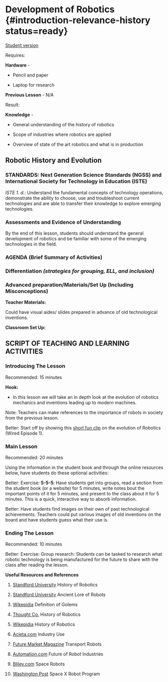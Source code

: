 # Development of Robotics {#introduction-relevance-history status=ready}

[Student version](+duckiesky_high_school_student#introduction-relevance-history)

<div class='requirements' markdown='1'>

Requires:

**Hardware** - 

- Pencil and paper 

- Laptop for research
          
**Previous Lesson** - N/A 

Result:

**Knowledge** - 

- General understanding of the history of robotics

- Scope of industries where robotics are applied

- Overview of state of the art robotics and what is in production
         
</div>

## Robotic History and Evolution


### STANDARDS: Next Generation Science Standards (NGSS) and International Society for Technology in Education (ISTE)

_ISTE 1. d._: Understand the fundamental concepts of technology operations, demonstrate the ability to choose, use and troubleshoot current technologies and are able to transfer their knowledge to explore emerging technologies. 


### Assessments and Evidence of Understanding

By the end of this lesson, students should understand the general development of robotics and be familiar with some of the emerging technologies in the field. 

### AGENDA (Brief Summary of Activities)


### Differentiation _(strategies for grouping, ELL, and inclusion)_


### Advanced preparation/Materials/Set Up (Including Misconceptions)

**Teacher Materials:**

Could have visual aides/ slides prepared in advance of old technological inventions. 

**Classroom Set Up:**


## SCRIPT OF TEACHING AND LEARNING ACTIVITIES


### Introducing The Lesson

Recommended: 15 minutes

**Hook:** 

- In this lesson we will take an in depth look at the evolution of robotics mechanics and inventions leading up to modern machines.

Note: Teachers can make references to the importance of robots in society from the previous lesson. 

Better: Start off by showing this [short fun clip](https://www.youtube.com/watch?v=nlrr5b1XWoY) on the evolution of Robotics (Wired Episode 1). 

### Main Lesson

Recommended: 20 minutes

Using the information in the student book and through the online resources below, have students do these optional activities: 

Better: Exercise: **5-5-5**: Have students get into groups, read a section from the student book (or a website) for 5 minutes, write notes bout the important points of it for 5 minutes, and present to the class about it for 5 minutes. This is a quick, interactive way to absorb information. 

Better: Have students find images on their own of past technological achievements. Teachers could put various images of old inventions on the board and have students guess what their use is.


### Ending The Lesson

Recommended: 10 minutes

Better: Exercise: Group research: Students can be tasked to research what robotic technology is being manufactured for the future to share with the class after reading the lesson.

**Useful Resources and References**

1. [Standford University](https://cs.stanford.edu/people/eroberts/courses/soco/projects/1998-99/robotics/history.html) History of Robotics

2. [Standford University](https://news.stanford.edu/2019/02/28/ancient-myths-reveal-early-fantasies-artificial-life/) Ancient Lore of Robots

3. [Wikepidia](https://en.wikipedia.org/wiki/Golem) Definition of Golems

4. [Thought Co.](https://www.thoughtco.com/timeline-of-robots-1992363) History of Robotics

5. [Wikepidia](https://en.wikipedia.org/wiki/History_of_robots) History of Robotics

6. [Acieta.com](https://www.acieta.com/automation-application/assembly-robotics/) Industry Use

7. [Future Market Magazine](https://future-markets-magazine.com/en/markets-technology-en/transport-robots/) Transport Robots

8. [Automation.com](https://www.automation.com/en-us/articles/2016-2/what-does-the-future-hold-for-robotics) Future of Robot Industries

9. [Bliley.com](https://blog.bliley.com/robots-used-in-space-exploration) Space Robots

10. [Washington Post](https://www.washingtonpost.com/news/the-switch/wp/2018/06/29/spacex-is-flying-an-artificially-intelligent-robot-named-cimon-to-the-international-space-station/) Space X Robot Program
